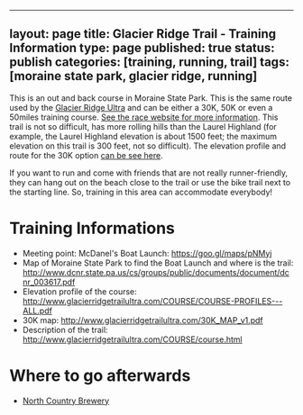 

---
layout: page
title: Glacier Ridge Trail - Training Information
type: page
published: true
status: publish
categories: [training, running, trail]
tags: [moraine state park, glacier ridge, running]
---

<p>This is an out and back course in Moraine State Park. This is the same route used by the <a href="http://www.glacierridgetrailultra.com">Glacier Ridge Ultra</a> and can be either a 30K, 50K or even a 50miles training course. <a href="http://www.glacierridgetrailultra.com">See the race website for more information</a>. This trail is not so difficult, has more rolling hills than the Laurel Highland (for example, the Laurel Highland elevation is about 1500 feet; the maximum elevation on this trail is 300 feet, not so difficult). The elevation profile and route for the 30K option <a href="http://www.mapmyrun.com/workout/784065555">can be see here</a>.</p>
<p>If you want to run and come with friends that are not really runner-friendly, they can hang out on the beach close to the trail or use the bike trail next to the starting line. So, training in this area can accommodate everybody!</p>


<h1>Training Informations</h1>
<ul>
<li>Meeting point: McDanel's Boat Launch: <a href="https://www.facebook.com/l.php?u=https%3A%2F%2Fgoo.gl%2Fmaps%2FpNMyj&amp;h=hAQHOZ_Mn&amp;enc=AZNR1Tgt2UtbRq_PkQd-r3kGg0-gMNyHml6YTJkNnCC0JYeDJWDg3OMvJxnnVzXFDRkufVfId-nCUSTj7gmbJLG1Gvset7paiP9V6img7IE2xXyheKEzGnuD_K-kcE2cOS5yawdzCktamqu98bXtZluH&amp;s=1" target="_blank" rel="nofollow">https://goo.gl/maps/pNMyj</a></li>
<li>Map of Moraine State Park to find the Boat Launch and where is the trail: <a href="http://www.dcnr.state.pa.us/cs/groups/public/documents/document/dcnr_003617.pdf" target="_blank" rel="nofollow">http://www.dcnr.state.pa.us/cs/groups/public/documents/document/dcnr_003617.pdf</a></li>
<li>Elevation profile of the course: <a href="http://www.glacierridgetrailultra.com/COURSE/COURSE-PROFILES---ALL.pdf" target="_blank" rel="nofollow">http://www.glacierridgetrailultra.com/COURSE/COURSE-PROFILES---ALL.pdf</a></li>
<li>30K map: <a href="http://www.glacierridgetrailultra.com/30K_MAP_v1.pdf" target="_blank" rel="nofollow">http://www.glacierridgetrailultra.com/30K_MAP_v1.pdf</a></li>
<li>Description of the trail: <a href="http://www.glacierridgetrailultra.com/COURSE/course.html" target="_blank" rel="nofollow">http://www.glacierridgetrailultra.com/COURSE/course.html</a></li>
</ul>


<h1>Where to go afterwards</h1>
<ul>
<li><a href="http://www.northcountrybrewing.com">North Country Brewery</a></li>
</ul>
